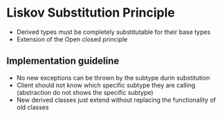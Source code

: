# Liskov Substitution Principle

- Derived types must be completely substitutable for their base types
- Extension of the Open closed principle 

## Implementation guideline
- No new exceptions can be thrown by the subtype durin substitution
- Client should not know which specific subtype they are calling (abstraction do not shows the specific subtype)
- New derived classes just extend without replacing the functionality of old classes
